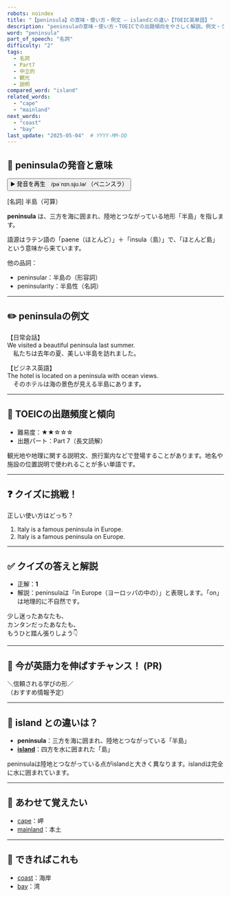 ```yaml
---
robots: noindex
title: "【peninsula】の意味・使い方・例文 ― islandとの違い【TOEIC英単語】"
description: "peninsulaの意味・使い方・TOEICでの出題傾向をやさしく解説。例文・クイズ付きでislandとの違いもわかりやすく学べます。"
word: "peninsula"
part_of_speech: "名詞"
difficulty: "2"
tags:
  - 名詞
  - Part7
  - 中立的
  - 観光
  - 説明
compared_word: "island"
related_words:
  - "cape"
  - "mainland"
next_words:
  - "coast"
  - "bay"
last_update: "2025-05-04"  # YYYY-MM-DD
---
```


## 🔰 peninsulaの発音と意味

<button class="play-audio" onclick="playTTS('peninsula')">
  <span class="play-audio-main">
    ▶️ 発音を再生　/pəˈnɪn.sjʊ.lə/
  </span>
  <span class="play-audio-sub">
    （ペニンスラ）
  </span>
</button>

[名詞] 半島（可算）

**peninsula** は、三方を海に囲まれ、陸地とつながっている地形「半島」を指します。

語源はラテン語の「paene（ほとんど）」＋「insula（島）」で、「ほとんど島」という意味から来ています。

他の品詞：  
- peninsular：半島の（形容詞）
- peninsularity：半島性（名詞）

---

## ✏️ peninsulaの例文

【日常会話】  
We visited a beautiful peninsula last summer.  
　私たちは去年の夏、美しい半島を訪れました。

【ビジネス英語】  
The hotel is located on a peninsula with ocean views.  
　そのホテルは海の景色が見える半島にあります。

---

## 🎯 TOEICの出題頻度と傾向

- 難易度：★★☆☆☆
- 出題パート：Part 7（長文読解）

観光地や地理に関する説明文、旅行案内などで登場することがあります。地名や施設の位置説明で使われることが多い単語です。

---

## ❓ クイズに挑戦！

正しい使い方はどっち？

1. Italy is a famous peninsula in Europe.  
2. Italy is a famous peninsula on Europe.

---

## ✅ クイズの答えと解説

- 正解：**1**
- 解説：peninsulaは「in Europe（ヨーロッパの中の）」と表現します。「on」は地理的に不自然です。

少し迷ったあなたも、  
カンタンだったあなたも、  
もうひと踏ん張りしよう👇️

---

## 🚀 今が英語力を伸ばすチャンス！ (PR)

<div class="info-center">
＼信頼される学びの形／<br>  
（おすすめ情報予定）
</div>

---

## 🤔  island との違いは？

- **peninsula**：三方を海に囲まれ、陸地とつながっている「半島」
- **[island](/word/island/)**：四方を水に囲まれた「島」

peninsulaは陸地とつながっている点がislandと大きく異なります。islandは完全に水に囲まれています。

---

## 🧩 あわせて覚えたい

- [cape](/word/cape/)：岬
- [mainland](/word/mainland/)：本土

---

## 📖 できればこれも

- [coast](/word/coast/)：海岸
- [bay](/word/bay/)：湾

<!-- cvid: aid04_bid44 -->
